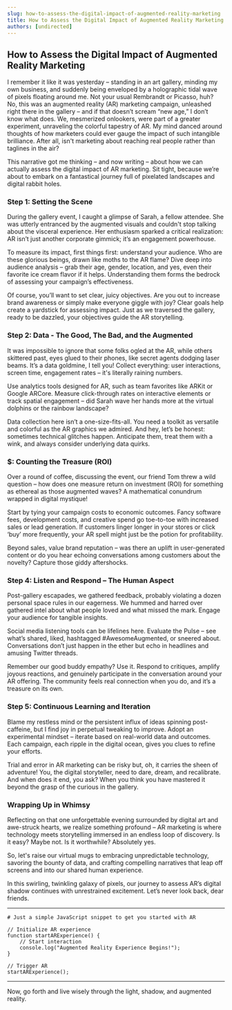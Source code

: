 ```yaml
---
slug: how-to-assess-the-digital-impact-of-augmented-reality-marketing
title: How to Assess the Digital Impact of Augmented Reality Marketing
authors: [undirected]
---
```



## How to Assess the Digital Impact of Augmented Reality Marketing

I remember it like it was yesterday – standing in an art gallery, minding my own business, and suddenly being enveloped by a holographic tidal wave of pixels floating around me. Not your usual Rembrandt or Picasso, huh? No, this was an augmented reality (AR) marketing campaign, unleashed right there in the gallery – and if that doesn’t scream “new age,” I don’t know what does. We, mesmerized onlookers, were part of a greater experiment, unraveling the colorful tapestry of AR. My mind danced around thoughts of how marketers could ever gauge the impact of such intangible brilliance. After all, isn't marketing about reaching real people rather than taglines in the air?

This narrative got me thinking – and now writing – about how we can actually assess the digital impact of AR marketing. Sit tight, because we’re about to embark on a fantastical journey full of pixelated landscapes and digital rabbit holes.

### Step 1: Setting the Scene

During the gallery event, I caught a glimpse of Sarah, a fellow attendee. She was utterly entranced by the augmented visuals and couldn't stop talking about the visceral experience. Her enthusiasm sparked a critical realization: AR isn’t just another corporate gimmick; it’s an engagement powerhouse.

To measure its impact, first things first: understand your audience. Who are these glorious beings, drawn like moths to the AR flame? Dive deep into audience analysis – grab their age, gender, location, and yes, even their favorite ice cream flavor if it helps. Understanding them forms the bedrock of assessing your campaign’s effectiveness.

Of course, you’ll want to set clear, juicy objectives. Are you out to increase brand awareness or simply make everyone giggle with joy? Clear goals help create a yardstick for assessing impact. Just as we traversed the gallery, ready to be dazzled, your objectives guide the AR storytelling.

### Step 2: Data - The Good, The Bad, and the Augmented

It was impossible to ignore that some folks ogled at the AR, while others skittered past, eyes glued to their phones, like secret agents dodging laser beams. It’s a data goldmine, I tell you! Collect everything: user interactions, screen time, engagement rates – it's literally raining numbers.

Use analytics tools designed for AR, such as team favorites like ARKit or Google ARCore. Measure click-through rates on interactive elements or track spatial engagement – did Sarah wave her hands more at the virtual dolphins or the rainbow landscape?

Data collection here isn’t a one-size-fits-all. You need a toolkit as versatile and colorful as the AR graphics we admired. And hey, let’s be honest: sometimes technical glitches happen. Anticipate them, treat them with a wink, and always consider underlying data quirks.

### $: Counting the Treasure (ROI)

Over a round of coffee, discussing the event, our friend Tom threw a wild question – how does one measure return on investment (ROI) for something as ethereal as those augmented waves? A mathematical conundrum wrapped in digital mystique!

Start by tying your campaign costs to economic outcomes. Fancy software fees, development costs, and creative spend go toe-to-toe with increased sales or lead generation. If customers linger longer in your stores or click ‘buy’ more frequently, your AR spell might just be the potion for profitability.

Beyond sales, value brand reputation – was there an uplift in user-generated content or do you hear echoing conversations among customers about the novelty? Capture those giddy aftershocks.

### Step 4: Listen and Respond – The Human Aspect

Post-gallery escapades, we gathered feedback, probably violating a dozen personal space rules in our eagerness. We hummed and harred over gathered intel about what people loved and what missed the mark. Engage your audience for tangible insights.

Social media listening tools can be lifelines here. Evaluate the Pulse – see what’s shared, liked, hashtagged #AwesomeAugmented, or sneered about. Conversations don’t just happen in the ether but echo in headlines and amusing Twitter threads.

Remember our good buddy empathy? Use it. Respond to critiques, amplify joyous reactions, and genuinely participate in the conversation around your AR offering. The community feels real connection when you do, and it’s a treasure on its own.

### Step 5: Continuous Learning and Iteration

Blame my restless mind or the persistent influx of ideas spinning post-caffeine, but I find joy in perpetual tweaking to improve. Adopt an experimental mindset – iterate based on real-world data and outcomes. Each campaign, each ripple in the digital ocean, gives you clues to refine your efforts.

Trial and error in AR marketing can be risky but, oh, it carries the sheen of adventure! You, the digital storyteller, need to dare, dream, and recalibrate. And when does it end, you ask? When you think you have mastered it beyond the grasp of the curious in the gallery.

### Wrapping Up in Whimsy

Reflecting on that one unforgettable evening surrounded by digital art and awe-struck hearts, we realize something profound – AR marketing is where technology meets storytelling immersed in an endless loop of discovery. Is it easy? Maybe not. Is it worthwhile? Absolutely yes.

So, let's raise our virtual mugs to embracing unpredictable technology, savoring the bounty of data, and crafting compelling narratives that leap off screens and into our shared human experience.

In this swirling, twinkling galaxy of pixels, our journey to assess AR’s digital shadow continues with unrestrained excitement. Let’s never look back, dear friends.

---

```
# Just a simple JavaScript snippet to get you started with AR
 
// Initialize AR experience
function startARExperience() {
    // Start interaction
    console.log("Augmented Reality Experience Begins!");
}

// Trigger AR
startARExperience();
```

---

Now, go forth and live wisely through the light, shadow, and augmented reality.


